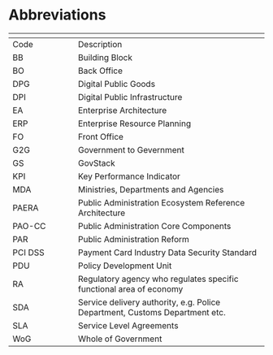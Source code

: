 # Abbreviations

<table data-header-hidden><thead><tr><th width="113"></th><th></th></tr></thead><tbody><tr><td>Code</td><td>Description</td></tr><tr><td>BB</td><td>Building Block</td></tr><tr><td>BO</td><td>Back Office</td></tr><tr><td>DPG</td><td>Digital Public Goods</td></tr><tr><td>DPI</td><td>Digital Public Infrastructure</td></tr><tr><td>EA</td><td>Enterprise Architecture</td></tr><tr><td>ERP</td><td>Enterprise Resource Planning</td></tr><tr><td>FO</td><td>Front Office</td></tr><tr><td>G2G</td><td>Government to Gevernment</td></tr><tr><td>GS</td><td>GovStack</td></tr><tr><td>KPI</td><td>Key Performance Indicator</td></tr><tr><td>MDA</td><td>Ministries, Departments and Agencies</td></tr><tr><td>PAERA</td><td>Public Administration Ecosystem Reference Architecture</td></tr><tr><td>PAO-CC</td><td>Public Administration Core Components</td></tr><tr><td>PAR</td><td>Public Administration Reform</td></tr><tr><td>PCI DSS</td><td>Payment Card Industry Data Security Standard</td></tr><tr><td>PDU</td><td>Policy Development Unit </td></tr><tr><td>RA</td><td>Regulatory agency who regulates specific functional area of economy</td></tr><tr><td>SDA</td><td>Service delivery authority, e.g. Police Department, Customs Department etc. </td></tr><tr><td>SLA</td><td>Service Level Agreements</td></tr><tr><td>WoG</td><td>Whole of Government</td></tr></tbody></table>
